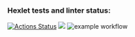 ### Hexlet tests and linter status:
[![Actions Status](https://github.com/GHMan2021/python-project-lvl1/workflows/hexlet-check/badge.svg)](https://github.com/GHMan2021/python-project-lvl1/actions)
<a href="https://codeclimate.com/github/codeclimate/codeclimate/maintainability"><img src="https://api.codeclimate.com/v1/badges/a99a88d28ad37a79dbf6/maintainability" /></a>
![example workflow](https://github.com/GHMan2021/python-project-lvl1/workflows/make-lint.yml/badge.svg)
